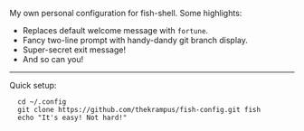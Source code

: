 My own personal configuration for fish-shell. Some highlights:

* Replaces default welcome message with `fortune`.
* Fancy two-line prompt with handy-dandy git branch display.
* Super-secret exit message!
* And so can you!

--------------------------------------------------------------

Quick setup:

      cd ~/.config
      git clone https://github.com/thekrampus/fish-config.git fish
      echo "It's easy! Not hard!"
